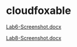 # cloudfoxable
[Lab6-Screenshot.docx](https://github.com/user-attachments/files/18877471/Lab6-Screenshot.docx)

[Lab8-Screenshot.docx](https://github.com/user-attachments/files/19350150/Lab8-Screenshot.docx)
